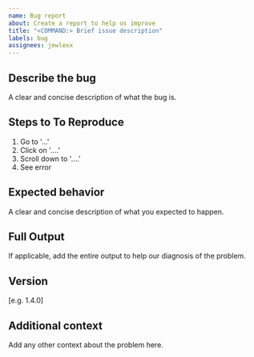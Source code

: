```yaml
---
name: Bug report
about: Create a report to help us improve
title: "<COMMAND:> Brief issue description"
labels: bug
assignees: jewlexx
---
```


## Describe the bug

A clear and concise description of what the bug is.

## Steps to To Reproduce

1. Go to '...'
2. Click on '....'
3. Scroll down to '....'
4. See error

## Expected behavior

A clear and concise description of what you expected to happen.

## Full Output

If applicable, add the entire output to help our diagnosis of the problem.

## Version

[e.g. 1.4.0]

## Additional context

Add any other context about the problem here.

